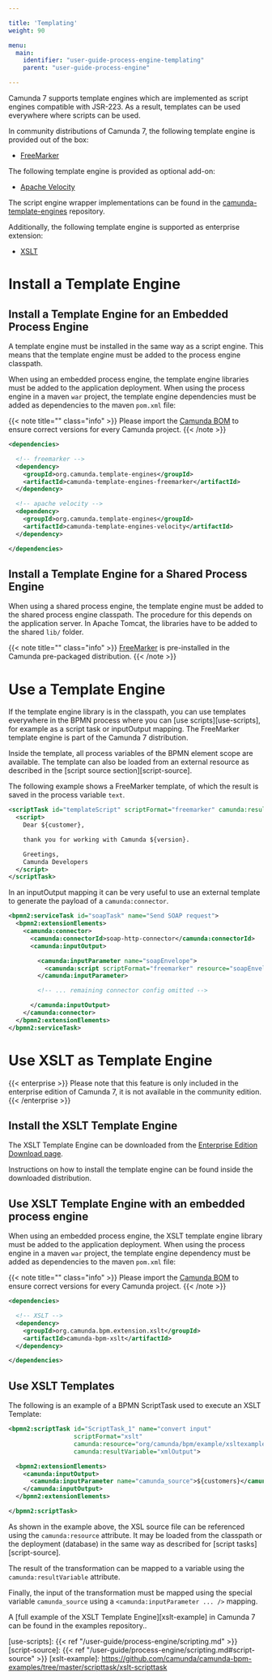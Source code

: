 ```yaml
---

title: 'Templating'
weight: 90

menu:
  main:
    identifier: "user-guide-process-engine-templating"
    parent: "user-guide-process-engine"

---
```



Camunda 7 supports template engines which are implemented as script engines compatible with
JSR-223. As a result, templates can be used everywhere where scripts can be used.

In community distributions of Camunda 7, the following template engine is provided out of the
box:

* [FreeMarker][freemarker]

The following template engine is provided as optional add-on:

* [Apache Velocity][velocity]

The script engine wrapper implementations can be found in the
[camunda-template-engines][camunda-template-engines] repository.

Additionally, the following template engine is supported as enterprise extension:

* [XSLT](/enterprise/download/#additional-information)


# Install a Template Engine

## Install a Template Engine for an Embedded Process Engine

A template engine must be installed in the same way as a script engine. This means that the template
engine must be added to the process engine classpath.

When using an embedded process engine, the template engine libraries must be added to the
application deployment. When using the process engine in a maven `war` project, the template engine
dependencies must be added as dependencies to the maven `pom.xml` file:

{{< note title="" class="info" >}}
  Please import the [Camunda BOM](/get-started/apache-maven/) to ensure correct versions for every Camunda project.
{{< /note >}}

```xml
<dependencies>

  <!-- freemarker -->
  <dependency>
    <groupId>org.camunda.template-engines</groupId>
    <artifactId>camunda-template-engines-freemarker</artifactId>
  </dependency>

  <!-- apache velocity -->
  <dependency>
    <groupId>org.camunda.template-engines</groupId>
    <artifactId>camunda-template-engines-velocity</artifactId>
  </dependency>

</dependencies>
```


## Install a Template Engine for a Shared Process Engine

When using a shared process engine, the template engine must be added to the shared process engine
classpath. The procedure for this depends on the application server. In Apache Tomcat, the
libraries have to be added to the shared `lib/` folder.

{{< note title="" class="info" >}}
  [FreeMarker](http://freemarker.org/) is pre-installed in the Camunda pre-packaged distribution.
{{< /note >}}


# Use a Template Engine

If the template engine library is in the classpath, you can use templates everywhere in the BPMN
process where you can [use scripts][use-scripts], for example as a script task or inputOutput mapping.
The FreeMarker template engine is part of the Camunda 7 distribution.

Inside the template, all process variables of the BPMN element scope are available. The
template can also be loaded from an external resource as described in the [script source
section][script-source].

The following example shows a FreeMarker template, of which the result is saved in the process variable
`text`.

```xml
<scriptTask id="templateScript" scriptFormat="freemarker" camunda:resultVariable="text">
  <script>
    Dear ${customer},

    thank you for working with Camunda ${version}.

    Greetings,
    Camunda Developers
  </script>
</scriptTask>
```

In an inputOutput mapping it can be very useful to use an external template to generate the
payload of a `camunda:connector`.

```xml
<bpmn2:serviceTask id="soapTask" name="Send SOAP request">
  <bpmn2:extensionElements>
    <camunda:connector>
      <camunda:connectorId>soap-http-connector</camunda:connectorId>
      <camunda:inputOutput>

        <camunda:inputParameter name="soapEnvelope">
          <camunda:script scriptFormat="freemarker" resource="soapEnvelope.ftl" />
        </camunda:inputParameter>

        <!-- ... remaining connector config omitted -->

      </camunda:inputOutput>
    </camunda:connector>
  </bpmn2:extensionElements>
</bpmn2:serviceTask>
```


# Use XSLT as Template Engine

{{< enterprise >}}
  Please note that this feature is only included in the enterprise edition of Camunda 7, it is not available in the community edition.
{{< /enterprise >}}


## Install the XSLT Template Engine

The XSLT Template Engine can be downloaded from the [Enterprise Edition Download page](/enterprise/download/#additional-information).

Instructions on how to install the template engine can be found inside the downloaded distribution.


## Use XSLT Template Engine with an embedded process engine

When using an embedded process engine, the XSLT template engine library must be added to the
application deployment. When using the process engine in a maven `war` project, the template engine
dependency must be added as dependencies to the maven `pom.xml` file:

{{< note title="" class="info" >}}
  Please import the [Camunda BOM](/get-started/apache-maven/) to ensure correct versions for every Camunda project.
{{< /note >}}

```xml
<dependencies>

  <!-- XSLT -->
  <dependency>
    <groupId>org.camunda.bpm.extension.xslt</groupId>
    <artifactId>camunda-bpm-xslt</artifactId>
  </dependency>

</dependencies>
```

## Use XSLT Templates

The following is an example of a BPMN ScriptTask used to execute an XSLT Template:

```xml
<bpmn2:scriptTask id="ScriptTask_1" name="convert input"
                  scriptFormat="xslt"
                  camunda:resource="org/camunda/bpm/example/xsltexample/example.xsl"
                  camunda:resultVariable="xmlOutput">

  <bpmn2:extensionElements>
    <camunda:inputOutput>
      <camunda:inputParameter name="camunda_source">${customers}</camunda:inputParameter>
    </camunda:inputOutput>
  </bpmn2:extensionElements>

</bpmn2:scriptTask>
```

As shown in the example above, the XSL source file can be referenced using the `camunda:resource`
attribute. It may be loaded from the classpath or the deployment (database) in the same way as
described for [script tasks][script-source].

The result of the transformation can be mapped to a variable using the `camunda:resultVariable`
attribute.

Finally, the input of the transformation must be mapped using the special variable `camunda_source`
using a `<camunda:inputParameter ... />` mapping.

A [full example of the XSLT Template Engine][xslt-example] in Camunda 7 can be found in the
examples repository..


[freemarker]: http://freemarker.org/
[velocity]: http://velocity.apache.org/
[camunda-template-engines]: https://github.com/camunda/camunda-template-engines-jsr223
[use-scripts]: {{< ref "/user-guide/process-engine/scripting.md" >}}
[script-source]: {{< ref "/user-guide/process-engine/scripting.md#script-source" >}}
[xslt-example]: https://github.com/camunda/camunda-bpm-examples/tree/master/scripttask/xslt-scripttask
